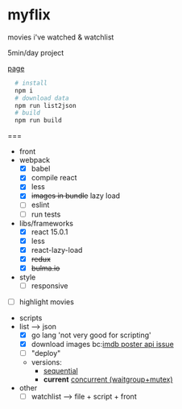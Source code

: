 # myflix

movies i've watched &amp; watchlist

5min/day project

[page](http://mmasriera.github.com/myflix)

```bash
  # install
  npm i
  # download data
  npm run list2json
  # build
  npm run build
```
===
- front
 - webpack
    - [x] babel
    - [x] compile react
    - [x] less
    - [x] ~~images in bundle~~ lazy load
    - [ ] eslint
    - [ ] run tests
 - libs/frameworks
    - [x] react 15.0.1
    - [x] less
    - [x] react-lazy-load
    - [x] ~~redux~~
    - [x] ~~bulma.io~~
 - style
   - [ ] responsive
 - [ ] highlight movies
- scripts
 - list --> json
    - [x] go lang 'not very good for scripting'
    - [x] download images bc:[imdb poster api issue](http://stackoverflow.com/questions/28676608/403-error-for-loading-image-from-http-and-not-https/28676680#28676680)
    - [ ] "deploy"
    - versions:
      - [sequential](https://github.com/mmasriera/myflix/blob/list2json-seq/lists/list2json.go)
      - **current** [concurrent (waitgroup+mutex)](https://github.com/mmasriera/myflix/blob/conc-waitgroup/lists/list2json.go)
- other
  - [ ] watchlist --> file + script + front
